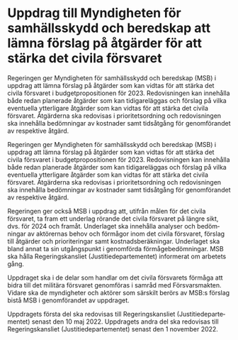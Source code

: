 # Uppdrag till Myndigheten för samhällsskydd och beredskap att lämna förslag på åtgärder för att stärka det civila försvaret

Regeringen ger Myndig­heten för samhällsskydd och bered­skap (MSB) i uppdrag att lämna förslag på åtgärder som kan vidtas för att stärka det civila försvaret i budget­proposi­tionen för 2023. Redo­visningen kan inne­hålla både redan planerade åtgärder som kan tidigare­läggas och förslag på vilka eventu­ella ytter­ligare åtgärder som kan vidtas för att stärka det civila försvaret. Åtgärderna ska redo­visas i prioritets­ordning och redovisningen ska innehålla bedöm­ningar av kostnader samt tids­åtgång för genom­förandet av respek­tive åtgärd.

Regeringen ger Myndig­heten för samhällsskydd och bered­skap (MSB) i uppdrag att lämna förslag på åtgärder som kan vidtas för att stärka det civila försvaret i budget­proposi­tionen för 2023. Redo­visningen kan inne­hålla både redan planerade åtgärder som kan tidigare­läggas och förslag på vilka eventu­ella ytter­ligare åtgärder som kan vidtas för att stärka det civila försvaret. Åtgärderna ska redo­visas i prioritets­ordning och redovisningen ska innehålla bedöm­ningar av kostnader samt tids­åtgång för genom­förandet av respek­tive åtgärd.

Regeringen ger också MSB i uppdrag att, utifrån målen för det civila försvaret, ta fram ett underlag rörande det civila försvaret på längre sikt, dvs. för 2024 och framåt. Under­laget ska inne­hålla analyser och bedöm­ningar av aktörernas behov och förmågor inom det civila försvaret, förslag till åtgärder och priorite­ringar samt kostnads­beräk­ningar. Under­laget ska bland annat ta sin utgångs­punkt i genom­förda förmåge­bedöm­ningar. MSB ska hålla Regerings­kansliet (Justitie­departe­mentet) informerat om arbetets gång.

Uppdraget ska i de delar som handlar om det civila försvarets förmåga att bidra till det militära försvaret genom­föras i samråd med Försvars­makten. Vidare ska de myndig­heter och aktörer som särskilt berörs av MSB:s förslag bistå MSB i genom­förandet av uppdraget.

Uppdragets första del ska redovisas till Regerings­kansliet (Justitie­departe­mentet) senast den 10 maj 2022. Upp­dragets andra del ska redo­visas till Regerings­kansliet (Justitie­departe­mentet) senast den 1 november 2022.
